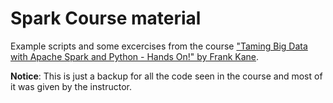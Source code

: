 # Spark Course material

Example scripts and some excercises from the course ["Taming Big Data with Apache Spark and Python - Hands On!" by Frank Kane](https://www.udemy.com/course/taming-big-data-with-apache-spark-hands-on/).

**Notice**: This is just a backup for all the code seen in the course and most of it was given by the instructor.
